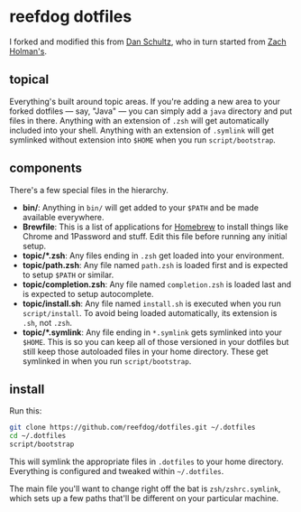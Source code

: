 # reefdog dotfiles

I forked and modified this from [Dan Schultz](https://github.com/slifty/dotfiles), who in turn
started from [Zach Holman's](https://github.com/holman/dotfiles).

## topical

Everything's built around topic areas. If you're adding a new area to your forked dotfiles — say,
"Java" — you can simply add a `java` directory and put files in there. Anything with an extension
of `.zsh` will get automatically included into your shell. Anything with an extension of `.symlink`
will get symlinked without extension into `$HOME` when you run `script/bootstrap`.

## components

There's a few special files in the hierarchy.

- **bin/**: Anything in `bin/` will get added to your `$PATH` and be made available everywhere.
- **Brewfile**: This is a list of applications for [Homebrew](https://brew.sh/) to install things
  like Chrome and 1Password and stuff. Edit this file before running any initial setup.
- **topic/\*.zsh**: Any files ending in `.zsh` get loaded into your environment.
- **topic/path.zsh**: Any file named `path.zsh` is loaded first and is expected to setup `$PATH` or
  similar.
- **topic/completion.zsh**: Any file named `completion.zsh` is loaded last and is expected to setup
  autocomplete.
- **topic/install.sh**: Any file named `install.sh` is executed when you run `script/install`. To
  avoid being loaded automatically, its extension is `.sh`, not `.zsh`.
- **topic/\*.symlink**: Any file ending in `*.symlink` gets symlinked into your `$HOME`. This is so
  you can keep all of those versioned in your dotfiles but still keep those autoloaded files in
  your home directory. These get symlinked in when you run `script/bootstrap`.

## install

Run this:

```sh
git clone https://github.com/reefdog/dotfiles.git ~/.dotfiles
cd ~/.dotfiles
script/bootstrap
```

This will symlink the appropriate files in `.dotfiles` to your home directory. Everything is
configured and tweaked within `~/.dotfiles`.

The main file you'll want to change right off the bat is `zsh/zshrc.symlink`, which sets up a few
paths that'll be different on your particular machine.
